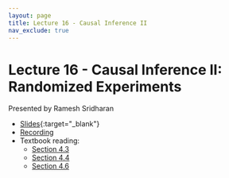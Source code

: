 ```yaml
---
layout: page
title: Lecture 16 - Causal Inference II
nav_exclude: true
---
```


# Lecture 16 - Causal Inference II: Randomized Experiments

Presented by Ramesh Sridharan

- [Slides](https://docs.google.com/presentation/d/1_gIwWjlPPtUP9fE8mUM_WhwEd5UIjADyWR630KGE-FI/edit?usp=sharing){:target="_blank"}
- [Recording](https://bcourses.berkeley.edu/courses/1538676/pages/lecture-16-causal-inference-ii)
- Textbook reading:
  - [Section 4.3](https://data102.org/ds-102-book/content/chapters/04/03_causality.html)
  - [Section 4.4](https://data102.org/ds-102-book/content/chapters/04/04_randomized_experiments.html)
  - [Section 4.6](https://data102.org/ds-102-book/content/chapters/04/06_instrumental_variables.html)
